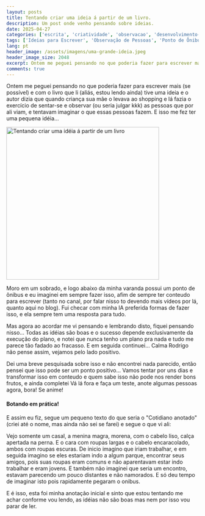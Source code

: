 ```yaml
---
layout: posts
title: Tentando criar uma ideia á partir de um livro.
description: Um post onde venho pensando sobre ideias.
date: 2025-04-27
categories: ['escrita', 'criatividade', 'observacao', 'desenvolvimento-pessoal', 'reflexoes', 'cotidiano']
tags: ['Ideias para Escrever', 'Observação de Pessoas', 'Ponto de Ônibus', 'Cotidiano Anotado', 'A Mágica de Pensar Grande', 'Gemini', 'Inspiração', 'Execução', 'Ânimo']
lang: pt
header_image: /assets/imagens/uma-grande-ideia.jpeg
header_image_size: 2048
excerpt: Ontem me peguei pensando no que poderia fazer para escrever mais (se possível) e com o livro que ...
comments: true
---
```

Ontem me peguei pensando no que poderia fazer para escrever mais (se possível) e com o livro que li (aliás, estou lendo ainda) tive uma ideia e o autor dizia que quando criança sua mãe o levava ao shopping e lá fazia o exercício de sentar-se e observar (ou seria julgar kkk) as pessoas que por ali viam, e tentavam imaginar o que essas pessoas fazem. E isso me fez ter uma pequena idéia...

<img loading='lazy' alt="Tentando criar uma idéia á partir de um livro" src="{{ '/assets/imagens/uma-grande-ideia.jpeg' | relative_url }}" width="400" height="400">

Moro em um sobrado, e logo abaixo da minha varanda possui um ponto de ônibus e eu imaginei em sempre fazer isso, afim de sempre ter conteudo para escrever (tanto no canal, por falar nisso to devendo mais vídeos por lá, quanto aqui no blog). Fui checar com minha IA preferida formas de fazer isso, e ela sempre tem uma resposta para tudo.

Mas agora ao acordar me vi pensando e lembrando disto, fiquei pensando nisso... Todas as idéias são boas e o sucesso depende exclusivamente da execução do plano, e notei que nunca tenho um plano pra nada e tudo me parece tão fadado ao fracasso. E em seguida continuei... Calma Rodrigo não pense assim, vejamos pelo lado positivo.

Dei uma breve pesquisada sobre isso e não encontrei nada parecido, então pensei que isso pode ser um ponto positivo... Vamos tentar por uns dias e transformar isso em conteudo e quem sabe isso não pode nos render bons frutos, e ainda  completei Vá lá fora e faça um teste, anote algumas pessoas agora, bora! Se anime!

#### Botando em prática!

E assim eu fiz, segue um pequeno texto do que seria o "Cotidiano anotado" (criei até o nome, mas ainda não sei se farei) e segue o que vi ali:

Vejo somente um casal, a menina magra, morena, com o cabelo liso, calça apertada na perna. E o cara com roupas largas e o cabelo encaracolado, ambos com roupas escuras. De inicio imagino que iriam trabalhar, e em seguida imagino se eles estariam indo a algum parque, encontrar seus amigos, pois suas roupas eram comuns e não aparentavam estar indo trabalhar e eram jovens. E também não imaginei que seria um encontro, estavam parecendo um pouco distantes e não namorados. E só deu tempo de imaginar isto pois rapidamente pegaram o onibus.

E é isso, esta foi minha anotação inicial e sinto que estou tentando me achar conforme vou lendo, as idéias não são boas mas nem por isso vou parar de ler.